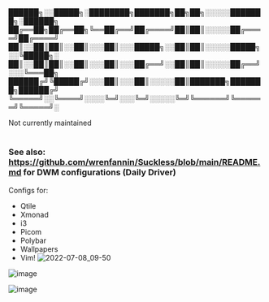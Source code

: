 # 
██████╗░░█████╗░████████╗███████╗██╗██╗░░░░░███████╗░██████╗
██╔══██╗██╔══██╗╚══██╔══╝██╔════╝██║██║░░░░░██╔════╝██╔════╝
██║░░██║██║░░██║░░░██║░░░█████╗░░██║██║░░░░░█████╗░░╚█████╗░
██║░░██║██║░░██║░░░██║░░░██╔══╝░░██║██║░░░░░██╔══╝░░░╚═══██╗
██████╔╝╚█████╔╝░░░██║░░░██║░░░░░██║███████╗███████╗██████╔╝
╚═════╝░░╚════╝░░░░╚═╝░░░╚═╝░░░░░╚═╝╚══════╝╚══════╝╚═════╝░

Not currently maintained

#
### See also: https://github.com/wrenfannin/Suckless/blob/main/README.md for DWM configurations (Daily Driver)

Configs for:
- Qtile
- Xmonad
- i3
- Picom
- Polybar
- Wallpapers
- Vim!
![2022-07-08_09-50](https://user-images.githubusercontent.com/64269332/177956034-390a89a2-9093-4de3-b49e-e17a2e4f2d87.png)

![image](https://user-images.githubusercontent.com/64269332/172006314-661c330f-91d4-466c-ab56-5f7407e52bbe.png)

![image](https://user-images.githubusercontent.com/64269332/172006972-7e3e7d83-c071-474d-8ad2-7710a7a5258c.png)


